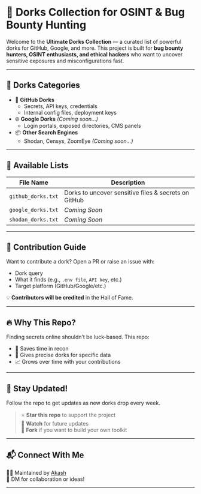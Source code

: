 # 🔎 Dorks Collection for OSINT & Bug Bounty Hunting

Welcome to the **Ultimate Dorks Collection** — a curated list of powerful dorks for GitHub, Google, and more. This project is built for **bug bounty hunters, OSINT enthusiasts, and ethical hackers** who want to uncover sensitive exposures and misconfigurations fast.

---

## 📁 Dorks Categories

- 🐙 **GitHub Dorks**
  - Secrets, API keys, credentials
  - Internal config files, deployment keys
- 🌐 **Google Dorks** *(Coming soon...)*
  - Login portals, exposed directories, CMS panels
- 📦 **Other Search Engines**
  - Shodan, Censys, ZoomEye *(Coming soon...)*

---

## 📂 Available Lists

| File Name         | Description                       |
|------------------|-----------------------------------|
| `github_dorks.txt` | Dorks to uncover sensitive files & secrets on GitHub |
| `google_dorks.txt` | *Coming Soon* |
| `shodan_dorks.txt` | *Coming Soon* |

---

## 🚀 Contribution Guide

Want to contribute a dork? Open a PR or raise an issue with:
- Dork query
- What it finds (e.g., `.env file`, `API key`, etc.)
- Target platform (GitHub/Google/etc.)

💡 **Contributors will be credited** in the Hall of Fame.

---

## 🔥 Why This Repo?

Finding secrets online shouldn’t be luck-based. This repo:
- 🧠 Saves time in recon
- 🎯 Gives precise dorks for specific data
- 📈 Grows over time with your contributions

---

## 📢 Stay Updated!

Follow the repo to get updates as new dorks drop every week.

> ⭐ **Star this repo** to support the project  
> 🔔 **Watch** for future updates  
> 🤝 **Fork** if you want to build your own toolkit

---

## 📬 Connect With Me

👨‍💻 Maintained by [Akash](https://github.com/myselfakash20)  
💬 DM for collaboration or ideas!

---
